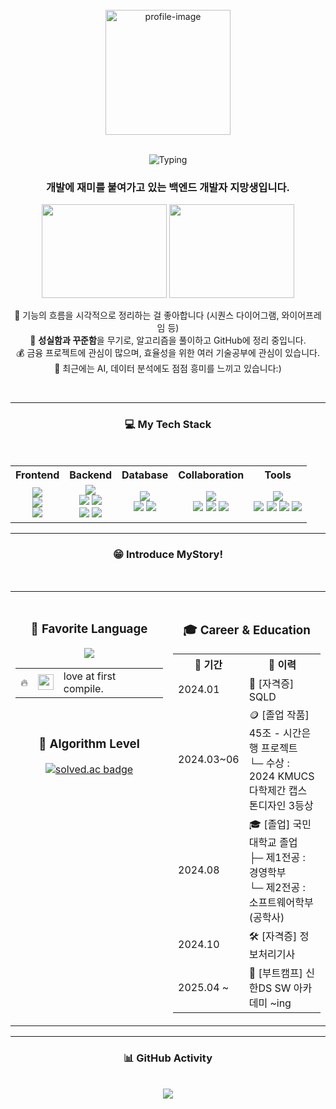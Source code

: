 
<!-- ✅ 상단: 사진 + 타이핑 + 소개글 (중앙 정렬) -->
<div align="center">
  <br>
  <img src="https://github.com/user-attachments/assets/2d968514-f9e3-4b76-a4ba-579f1c9f2189" width="200" alt="profile-image"/>
  <br><br>

![Typing](https://readme-typing-svg.herokuapp.com?font=Press+Start+2P&speed=1&pause=700&color=32CD32&center=true&vCenter=true&width=480&lines=Welcome+to+my+World!;Say+hi+to+my+pup👋🏻+🐶)
  <h3>개발에 재미를 붙여가고 있는 <strong>백엔드 개발자 지망생</strong>입니다.</h3>
    <span style="display:inline-block;">
    <a href="https://www.gitanimals.org/en_US?utm_source=sunJ0120">
      <img src="https://render.gitanimals.org/lines/sunJ0120?pet-id=709052221727996268" width="200" height="150"/>
    </a>
  </span>
  <span style="display:inline-block;">
    <a href="https://www.gitanimals.org/en_US?utm_source=sunJ0120">
      <img src="https://render.gitanimals.org/lines/sunJ0120?pet-id=709052222990483280" width="200" height="150"/>
    </a>
  </span>
</a>

  🎱  기능의 흐름을 시각적으로 정리하는 걸 좋아합니다 (시퀀스 다이어그램, 와이어프레임 등)<br>
  🧠 <strong>성실함과 꾸준함</strong>을 무기로, 알고리즘을 풀이하고 GitHub에 정리 중입니다.  
  💰 금융 프로젝트에 관심이 많으며, 효율성을 위한 여러 기술공부에 관심이 있습니다.<br>
  🤖 최근에는 AI, 데이터 분석에도 점점 흥미를 느끼고 있습니다:)

  <br>
</div>

---
<div align="center">

 <h3>💻 My Tech Stack</h3>
 <br>
      <table align="center">
  <tr>
    <th>Frontend</th>
    <th>Backend</th>
    <th>Database</th>
    <th>Collaboration</th>
    <th>Tools</th>
  </tr>
  <tr>
    <td align="center">
      <img src="https://img.shields.io/badge/HTML5-E34F26?style=for-the-badge&logo=html5&logoColor=white"/><br>
      <img src="https://img.shields.io/badge/Flutter-02569B?style=for-the-badge&logo=flutter&logoColor=white"/><br>
      <img src="https://img.shields.io/badge/Dart-0175C2?style=for-the-badge&logo=dart&logoColor=white"/>
    </td>
    <td align="center">
      <img src="https://img.shields.io/badge/Java-ED8B00?style=for-the-badge&logo=openjdk&logoColor=white"/><br>
      <img src="https://img.shields.io/badge/Servlet-3C78D8?style=for-the-badge&logo=java&logoColor=white"/>
      <img src="https://img.shields.io/badge/JSP-007396?style=for-the-badge&logo=java&logoColor=white"/><br>
      <img src="https://img.shields.io/badge/Spring-6DB33F?style=for-the-badge&logo=spring&logoColor=white"/>
      <img src="https://img.shields.io/badge/Spring%20Boot-6DB33F?style=for-the-badge&logo=springboot&logoColor=white"/>
    </td>
    <td align="center">
      <img src="https://img.shields.io/badge/MySQL-00000F?style=for-the-badge&logo=mysql&logoColor=white"/><br>
      <img src="https://img.shields.io/badge/Oracle-F80000?style=for-the-badge&logo=oracle&logoColor=white"/>
      <img src="https://img.shields.io/badge/MariaDB-003545?style=for-the-badge&logo=mariadb&logoColor=white"/>
    </td>
    <td align="center">
      <img src="https://img.shields.io/badge/Discord-5865F2?style=for-the-badge&logo=discord&logoColor=white"/><br>
      <img src="https://img.shields.io/badge/Notion-000000?style=for-the-badge&logo=notion&logoColor=white"/>
      <img src="https://img.shields.io/badge/Jira-0052CC?style=for-the-badge&logo=jira&logoColor=white"/>
      <img src="https://img.shields.io/badge/Trello-0052CC?style=for-the-badge&logo=trello&logoColor=white"/>
    </td>
    <td align="center">
      <img src="https://img.shields.io/badge/Postman-FF6C37?style=for-the-badge&logo=postman&logoColor=white"/><br>
      <img src="https://img.shields.io/badge/Figma-F24E1E?style=for-the-badge&logo=figma&logoColor=white"/>
      <img src="https://img.shields.io/badge/Git-F05032?style=for-the-badge&logo=git&logoColor=white"/>
      <img src="https://img.shields.io/badge/GitHub-181717?style=for-the-badge&logo=github&logoColor=white"/>
      <img src="https://img.shields.io/badge/draw.io-FF9900?style=for-the-badge&logo=diagramsdotnet&logoColor=white"/>
    </td>
  </tr>
</table>
</div>
<!-- ✅ 하단: 좌우 2단 정렬 (Tech Stack | Favorite + Career 등) -->

---

<div align="center">
 
<h3>😁 Introduce MyStory!</h3>
 <br>
<table>
  <tr>
    <td width="50%" valign="top">
     <div align="center">
       <br>
       <h3>🌟 Favorite Language</h3>
      <p>
        <img src="https://github-readme-stats.vercel.app/api/top-langs/?username=sunJ0120&layout=compact&theme=tokyonight" />
        <table align="center">
          <tr>
            <td>
              🔥
            </td>
            <td>
              <img src="https://img.shields.io/badge/Java-ED8B00?style=flat-square&logo=openjdk&logoColor=white" height="25" />
            </td>
            <td style="vertical-align: middle; padding-left: 8px;">
              <span style="font-size: 16px;">love at first compile.</span>
            </td>
          </tr>
        </table>
      </p>
         <br>
        <h3>🧩 Algorithm Level</h3>
          <a href="https://solved.ac/sspure123">
            <img src="http://mazassumnida.wtf/api/v2/generate_badge?boj=sspure123" alt="solved.ac badge"/>
          </a>
       </div>
       <div align="center">
         <br>
          </div>
      <br>
    </td>
    <td width="50%" valign="top">
      <br>
      <div align="center">
      <h3>🎓 Career & Education</h3>
      <table align="center">
  <tr>
    <th>📅 기간</th>
    <th>📌 이력</th>
  </tr>
  <tr>
    <td>2024.01</td>
    <td>📜 [자격증] SQLD</td>
  </tr>
  <tr>
    <td>2024.03~06</td>
    <td>
    🪙 [졸업 작품] 45조 - 시간은행 프로젝트<br>
    └─ 수상 : 2024 KMUCS 다학제간 캡스톤디자인 3등상
    </td>
  </tr>
  <tr>
    <td>2024.08</td>
    <td>
    🎓 [졸업] 국민대학교 졸업<br>
    ├─ 제1전공 : 경영학부<br>
    └─ 제2전공 : 소프트웨어학부 (공학사)
    </td>
  </tr>
  <tr>
    <td>2024.10</td>
    <td>🛠 [자격증] 정보처리기사</td>
  </tr>
  <tr>
    <td>2025.04 ~</td>
    <td>🏫 [부트캠프] 신한DS SW 아카데미 ~ing</td>
  </tr>
</table>
        <div>
    </td>
</table>
</div>
        
---

<!-- ✅ 하단 단독: 알고리즘 / 활동 그래프 -->
<div align="center">


  <h3>📊 GitHub Activity</h3>
    <br>
  <img src="https://github-readme-activity-graph.vercel.app/graph?username=sunJ0120&theme=tokyo-night&hide_border=true" />

</div>


